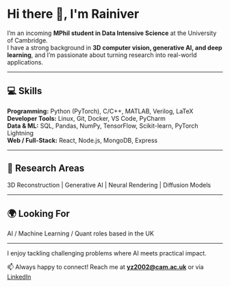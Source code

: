 # Hi there 👋, I'm Rainiver

I’m an incoming **MPhil student in Data Intensive Science** at the University of Cambridge.  
I have a strong background in **3D computer vision, generative AI, and deep learning**, and I’m passionate about turning research into real-world applications.

---

## 💻 Skills

**Programming:** Python (PyTorch), C/C++, MATLAB, Verilog, LaTeX  
**Developer Tools:** Linux, Git, Docker, VS Code, PyCharm  
**Data & ML:** SQL, Pandas, NumPy, TensorFlow, Scikit-learn, PyTorch Lightning  
**Web / Full-Stack:** React, Node.js, MongoDB, Express

---

## 🔬 Research Areas

3D Reconstruction | Generative AI | Neural Rendering | Diffusion Models

---

## 🌍 Looking For

AI / Machine Learning / Quant roles based in the UK

---

I enjoy tackling challenging problems where AI meets practical impact.  

📫 Always happy to connect! Reach me at **yz2002@cam.ac.uk** or via [LinkedIn](https://linkedin.com/in/yuhe-zhong)
